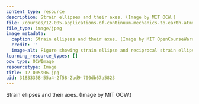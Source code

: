 ```yaml
---
content_type: resource
description: Strain ellipses and their axes. (Image by MIT OCW.)
file: /courses/12-005-applications-of-continuum-mechanics-to-earth-atmospheric-and-planetary-sciences-spring-2006/3183335855a42f582bd9700db57a5823_12-005s06.jpg
file_type: image/jpeg
image_metadata:
  caption: Strain ellipses and their axes. (Image by MIT OpenCourseWare.)
  credit: ''
  image-alt: Figure showing strain ellipse and reciprocal strain ellipse.
learning_resource_types: []
ocw_type: OCWImage
resourcetype: Image
title: 12-005s06.jpg
uid: 31833358-55a4-2f58-2bd9-700db57a5823
---
```

Strain ellipses and their axes. (Image by MIT OCW.)

